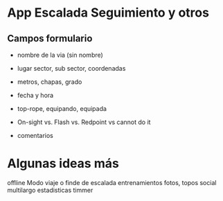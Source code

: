 # App Escalada Seguimiento y otros

## Campos formulario

- nombre de la via (sin nombre)
- lugar sector, sub sector, coordenadas

- metros, chapas, grado

- fecha y hora
- top-rope, equipando, equipada
- On-sight vs. Flash vs. Redpoint vs cannot do it

- comentarios

# Algunas ideas más

offline
Modo viaje o finde de escalada
entrenamientos
fotos, topos
social 
multilargo
estadisticas
timmer